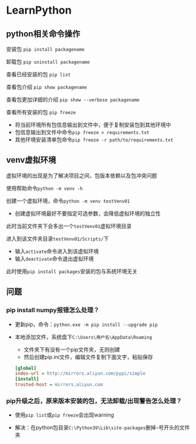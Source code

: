 # LearnPython
## python相关命令操作

安装包 `pip install packagename`

卸载包 `pip uninstall packagename`

查看已经安装的包 `pip list`

查看包介绍 `pip show packagename`

查看包更加详细的介绍 `pip show --verbose packagename`

查看所有安装的包 `pip freeze`

- 将当前环境所有包信息输出到文件中，便于复制安装包到其他环境中
- 包信息输出到文件中命令`pip freeze > requirements.txt`
- 其他环境安装清单包命令`pip freeze -r path/to/requirements.txt`

## venv虚拟环境

虚拟环境的出现是为了解决项目之间，包版本依赖以及包冲突问题

使用帮助命令`python -m venv -h`

创建一个虚拟环境，命令`python -m venv testVenv01`

- 创建虚拟环境最好不要指定可选参数，会降低虚拟环境的独立性

此时当前文件夹下会多出一个`testVenv01`虚拟环境目录

进入到该文件夹目录`testVenv01/Scripts/`下

- 输入`activate`命令进入到该虚拟环境
- 输入`deactivate`命令退出虚拟环境

此时使用`pip install packages`安装的包与系统环境无关

## 问题

### pip install numpy报错怎么处理？

- 更新pip，命令：`python.exe -m pip install --upgrade pip`

- 本地添加文件，系统盘下`C:\Users\用户名\AppData\Roaming`

  - 文件夹下有没有一个pip文件夹，无则创建
  - 然后创建pip.ini文件，编辑文件复制下面文字，粘贴保存

  ```ini
  [global]
  index-url = http://mirrors.aliyun.com/pypi/simple
  [install]
  trusted-host = mirrors.aliyun.com
  ```


### pip升级之后，原来版本安装的包，无法卸载/出现警告怎么处理？

- 使用`pip list`或`pip freeze`会出现warning

- 解决：在python包目录`C:\Python39\Lib\site-packages`删掉`~`号开头的文件夹

